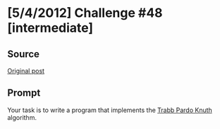 # [5/4/2012] Challenge #48 [intermediate]

## Source

[Original post](https://old.reddit.com/r/dailyprogrammer/comments/t78lv/542012_challenge_48_intermediate/)

## Prompt

Your task is to write a program that implements the [Trabb Pardo Knuth](http://en.wikipedia.org/wiki/Trabb_Pardo%E2%80%93Knuth_algorithm) algorithm.

